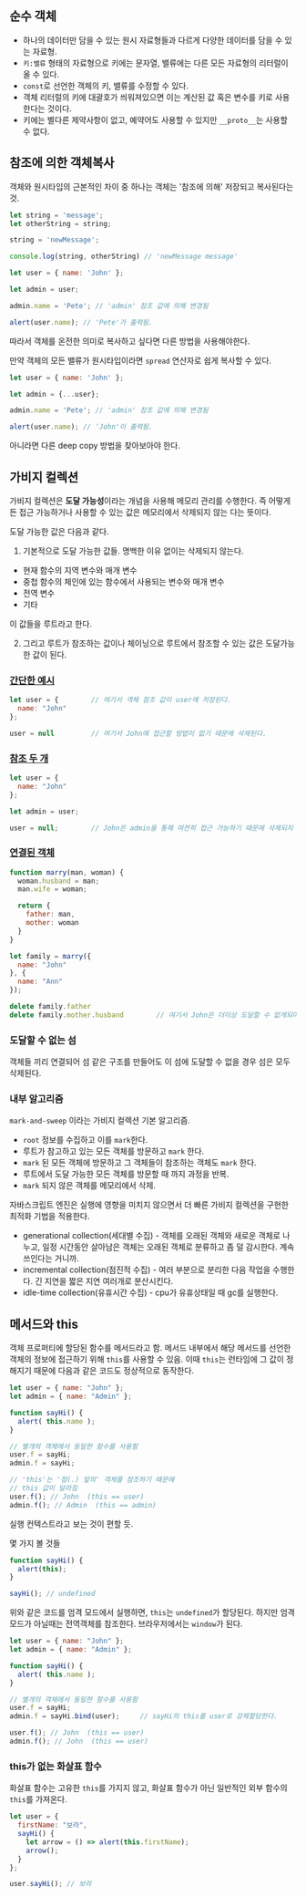 ## 순수 객체

- 하나의 데이터만 담을 수 있는 원시 자료형들과 다르게 다양한 데이터를 담을 수 있는 자료형. 
- `키:밸류` 형태의 자료형으로 키에는 문자열, 밸류에는 다른 모든 자료형의 리터럴이 올 수 있다.
- `const`로 선언한 객체의 키, 밸류를 수정할 수 있다.
- 객체 리터럴의 키에 대괄호가 씌워져있으면 이는 계산된 값 혹은 변수를 키로 사용한다는 것이다.
- 키에는 별다른 제약사항이 없고, 예약어도 사용할 수 있지만 `__proto__`는 사용할 수 없다.

## 참조에 의한 객체복사

객체와 원시타입의 근본적인 차이 중 하나는 객체는 '참조에 의해' 저장되고 복사된다는 것.

```js
let string = 'message';
let otherString = string;

string = 'newMessage';

console.log(string, otherString) // 'newMessage message'
```

```js
let user = { name: 'John' };

let admin = user;

admin.name = 'Pete'; // 'admin' 참조 값에 의해 변경됨

alert(user.name); // 'Pete'가 출력됨.
```

따라서 객체를 온전한 의미로 복사하고 싶다면 다른 방법을 사용해야한다.

만약 객체의 모든 밸류가 원시타입이라면 `spread` 연산자로 쉽게 복사할 수 있다.
```js
let user = { name: 'John' };

let admin = {...user};

admin.name = 'Pete'; // 'admin' 참조 값에 의해 변경됨

alert(user.name); // 'John'이 출력됨.
```

아니라면 다른 deep copy 방법을 찾아보아야 한다.

## 가비지 컬렉션

가비지 컬렉션은 **도달 가능성**이라는 개념을 사용해 메모리 관리를 수행한다. 즉 어떻게든 접근 가능하거나 사용할 수 있는 값은 메모리에서 삭제되지 않는 다는 뜻이다. 

도달 가능한 값은 다음과 같다.

1. 기본적으로 도달 가능한 값들. 명백한 이유 없이는 삭제되지 않는다.

- 현재 함수의 지역 변수와 매개 변수
- 중첩 함수의 체인에 있는 함수에서 사용되는 변수와 매개 변수
- 전역 변수
- 기타

이 값들을 루트라고 한다.

2. 그리고 루트가 참조하는 값이나 체이닝으로 루트에서 참조할 수 있는 값은 도달가능한 값이 된다.

### [간단한 예시](https://ko.javascript.info/garbage-collection#ref-211)

```js
let user = {        // 여기서 객체 참조 값이 user에 저장된다.
  name: "John"
};

user = null         // 여기서 John에 접근할 방법이 없기 때문에 삭제된다.
```

### [참조 두 개](https://ko.javascript.info/garbage-collection#ref-212)

```js
let user = {
  name: "John"
};

let admin = user;

user = null;        // John은 admin을 통해 여전히 접근 가능하기 때문에 삭제되지 않습니다.
```

### [연결된 객체](https://ko.javascript.info/garbage-collection#ref-213)


```js
function marry(man, woman) {
  woman.husband = man;
  man.wife = woman;

  return {
    father: man,
    mother: woman
  }
}

let family = marry({
  name: "John"
}, {
  name: "Ann"
});

delete family.father
delete family.mother.husband        // 여기서 John은 더이상 도달할 수 없게되어 삭제된다.
```

### 도달할 수 없는 섬

객체들 끼리 연결되어 섬 같은 구조를 만들어도 이 섬에 도달할 수 없을 경우 섬은 모두 삭제된다.

### 내부 알고리즘

`mark-and-sweep` 이라는 가비지 컬렉션 기본 알고리즘.

- `root` 정보를 수집하고 이를 `mark`한다.
- 루트가 참고하고 있는 모든 객체를 방문하고 `mark` 한다.
- `mark` 된 모든 객체에 방문하고 그 객체들이 참조하는 객체도 `mark` 한다.
- 루트에서 도달 가능한 모든 객체를 방문할 때 까지 과정을 반복.
- `mark` 되지 않은 객체를 메모리에서 삭제.

자바스크립트 엔진은 실행에 영향을 미치지 않으면서 더 빠른 가비지 컬렉션을 구현한 최적화 기법을 적용한다.

- generational collection(세대별 수집) - 객체를 오래된 객체와 새로운 객체로 나누고, 일정 시간동안 살아남은 객체는 오래된 객체로 분류하고 좀 덜 감시한다. 계속 쓰인다는 거니까.
- incremental collection(점진적 수집) - 여러 부분으로 분리한 다음 작업을 수행한다. 긴 지연을 짧은 지연 여러개로 분산시킨다.
- idle-time collection(유휴시간 수집) - cpu가 유휴상태일 때 gc를 실행한다.

## 메서드와 this

객체 프로퍼티에 할당된 함수를 메서드라고 함. 메서드 내부에서 해당 메서드를 선언한 객체의 정보에 접근하기 위해 `this`를 사용할 수 있음. 이때 `this`는 런타임에 그 값이 정해지기 때문에 다음과 같은 코드도 정상적으로 동작한다.

```js
let user = { name: "John" };
let admin = { name: "Admin" };

function sayHi() {
  alert( this.name );
}

// 별개의 객체에서 동일한 함수를 사용함
user.f = sayHi;
admin.f = sayHi;

// 'this'는 '점(.) 앞의' 객체를 참조하기 때문에
// this 값이 달라짐
user.f(); // John  (this == user)
admin.f(); // Admin  (this == admin)

```

실행 컨텍스트라고 보는 것이 편할 듯.

몇 가지 볼 것들

```js
function sayHi() {
  alert(this);
}

sayHi(); // undefined
```

위와 같은 코드를 엄격 모드에서 실행하면, `this`는 `undefined`가 할당된다. 하지만 엄격모드가 아닐때는 전역객체를 참조한다. 브라우저에서는 `window`가 된다.

```js
let user = { name: "John" };
let admin = { name: "Admin" };

function sayHi() {
  alert( this.name );
}

// 별개의 객체에서 동일한 함수를 사용함
user.f = sayHi;
admin.f = sayHi.bind(user);     // sayHi의 this를 user로 강제할당한다.

user.f(); // John  (this == user)
admin.f(); // John  (this == user)
```

### this가 없는 화살표 함수

화살표 함수는 고유한 `this`를 가지지 않고, 화살표 함수가 아닌 일반적인 외부 함수의 `this`를 가져온다.
```js
let user = {
  firstName: "보라",
  sayHi() {
    let arrow = () => alert(this.firstName);
    arrow();
  }
};

user.sayHi(); // 보라
```
